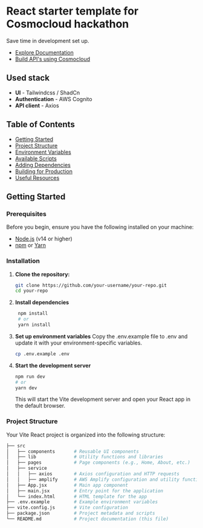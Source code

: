 # React starter template for Cosmocloud hackathon
Save time in development set up.
- [Explore Documentation](https://docs.cosmocloud.io/)
- [Build API's using Cosmocloud](https://dashboard.cosmocloud.io)

## Used stack
- **UI** - Tailwindcss / ShadCn
- **Authentication** - AWS Cognito 
- **API client** - Axios 

## Table of Contents

- [Getting Started](#getting-started)
- [Project Structure](#project-structure)
- [Environment Variables](#environment-variables)
- [Available Scripts](#available-scripts)
- [Adding Dependencies](#adding-dependencies)
- [Building for Production](#building-for-production)
- [Useful Resources](#useful-resources)

## Getting Started

### Prerequisites

Before you begin, ensure you have the following installed on your machine:

- [Node.js](https://nodejs.org/) (v14 or higher)
- [npm](https://www.npmjs.com/) or [Yarn](https://yarnpkg.com/)

### Installation

1. **Clone the repository:**

   ```bash
   git clone https://github.com/your-username/your-repo.git
   cd your-repo
   ```
2. **Install dependencies**

   ```bash
    npm install
    # or
    yarn install
   ```
3. **Set up environment variables**
   Copy the .env.example file to .env and update it with your environment-specific variables.

   ```bash
   cp .env.example .env
   ```
4. **Start the development server**

   ```bash
   npm run dev
   # or
   yarn dev
   ```
   This will start the Vite development server and open your React app in the default browser.

### Project Structure
Your Vite React project is organized into the following structure:
```bash
├── src
│   ├── components       # Reusable UI components
│   ├── lib              # Utility functions and libraries
│   ├── pages            # Page components (e.g., Home, About, etc.)
│   ├── service
│   │   ├── axios        # Axios configuration and HTTP requests
│   │   ├── amplify      # AWS Amplify configuration and utility functions
│   ├── App.jsx          # Main app component
│   ├── main.jsx         # Entry point for the application
│   └── index.html       # HTML template for the app
├── .env.example         # Example environment variables
├── vite.config.js       # Vite configuration
├── package.json         # Project metadata and scripts
└── README.md            # Project documentation (this file)
```
